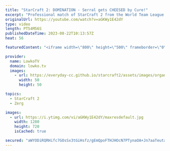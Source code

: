 ```yaml
---
title: "StarCraft 2: DOMINATION - Serral gets CHEESED by Cure!"
excerpt: "Professional match of StarCraft 2 from the World Team League between Serral (Zerg) and Cure (Terran). Serral is the highest ranked pro gamer in the world, Cure is currently the number 3 overall. These games are overall pretty one-sided but they showcase the incredible skill that a select few players"
originalUrl: https://youtube.com/watch?v=aGKWy1E42dY
type: video
length: PT54M56S
publishedDateTime: 2023-08-22T10:13:57Z
heat: 56

featuredContent: "<iframe width=\"800\" height=\"500\" frameborder=\"0\" src=\"https://www.youtube.com/embed/aGKWy1E42dY\" allow=\"accelerometer; autoplay; encrypted-media; gyroscope; picture-in-picture\" allowfullscreen></iframe>"

provider:
  name: LowkoTV
  domain: lowko.tv
  images:
    - url: https://everyday-cc.github.io/starcraft2/assets/images/organizations/lowko.tv-50x50.jpg
      width: 50
      height: 50

topics:
  - StarCraft 2
  - Zerg

images:
  - url: https://i.ytimg.com/vi/aGKWy1E42dY/maxresdefault.jpg
    width: 1280
    height: 720
    isCached: true

secured: "aWYODiRQRHifc7GOsSx3tGiHsfz/gEmQpoFTHJHOcN7PTynaOA+Jn7aaTeuta3hq/qb1nV9aSK05GBURRRTmIllBuH1ZktaZsdTtXriCeHBMsWjkYuljUJOnECJOt2D8iw/uHcoIE377mXtYGMJmzP8PI3A+Kn19KLan2vTGEuxmE/ZU18jWz7Di4sqxUpY2XuDHdUkxT1LS5vAnLCFq5gGUxfReqXVhTxEfZVLw65cCuAo20ggaDi19ChOM2vKfGRVxRSrZTEnAdlbxTONSsEB2ZzTbGcxa29ympnulDpHJPorqKAg5Er094HTzdvszjuIXF6H9JltFg+/FmhTIzdncHv9GxH9bU5zjjK58ux3pOxqpVIsE/7dDt0eG80Zyf7WGGY8F9QtUsZ6xleCnafMowR3Oq2xpdL9FOaAZVgTTxpKRLgeMfSMRe3yfBFKl;IIUm2QRPMZxIlaNzVoB8Zg=="
---
```



